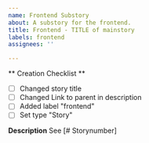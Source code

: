 ```yaml
---
name: Frontend Substory
about: A substory for the frontend.
title: Frontend - TITLE of mainstory
labels: frontend
assignees: ''

---
```


** Creation Checklist **
- [ ] Changed story title
- [ ] Changed Link to parent in description
- [ ] Added label "frontend"
- [ ] Set type "Story"

**Description**
See [# Storynumber]

